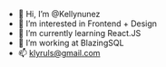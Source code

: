 - 👋 Hi, I’m @Kellynunez
- 👀 I’m interested in Frontend + Design
- 🌱 I’m currently learning React.JS
- 💞️ I’m working at BlazingSQL
- 📫 klyruls@gmail.com

<!---
Kellynunez/Kellynunez is a ✨ special ✨ repository because its `README.md` (this file) appears on your GitHub profile.
You can click the Preview link to take a look at your changes.
--->
